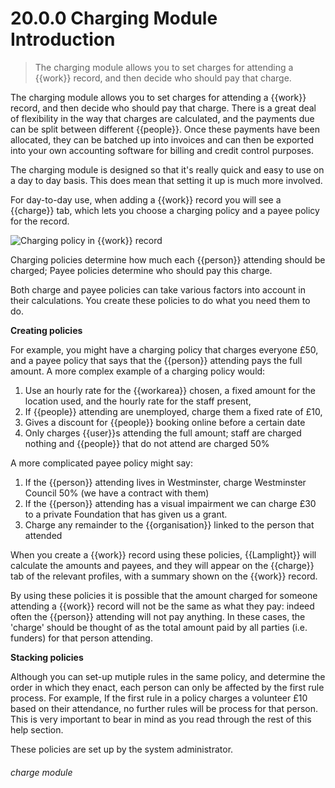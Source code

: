 # 20.0.0    Charging Module Introduction

> The charging module allows you to set charges for attending a {{work}} record, and then decide who should pay that charge. 

The charging module allows you to set charges for attending a {{work}} record, and then decide who should pay that charge. There is a great deal of flexibility in the way that charges are calculated, and the payments due can be split between different {{people}}. Once these payments have been allocated, they can be batched up into invoices and can then be exported into your own accounting software for billing and credit control purposes. 

The charging module is designed so that it's really quick and easy to use on a day to day basis. This does mean that setting it up is much more involved. 

For day-to-day use, when adding a {{work}} record you will see a {{charge}} tab, which lets you choose a charging policy and a payee policy for the record. 

![Charging policy in {{work}} record]({{imgpath}}1222.png)

Charging policies determine how much each {{person}} attending should be charged; Payee policies determine who should pay this charge. 

Both charge and payee policies can take various factors into account in their calculations. You create these policies to do what you need them to do. 

**Creating policies**

For example, you might have a charging policy that charges everyone £50, and a payee policy that says that the {{person}} attending pays the full amount. A more complex example of a charging policy would: 

 1. Use an hourly rate for the {{workarea}} chosen, a fixed amount for the location used, and the hourly rate for the staff present,
  2. If {{people}} attending are unemployed, charge them a fixed rate of £10,
  3. Gives a discount for {{people}} booking online before a certain date
  4. Only charges {{user}}s attending the full amount; staff are charged nothing and {{people}} that do not attend are charged 50%

A more complicated payee policy might say: 

  1. If the {{person}} attending lives in Westminster, charge Westminster Council 50% (we have a contract with them)
  2. If the {{person}} attending has a visual impairment we can charge £30 to a private Foundation that has given us a grant.
  3. Charge any remainder to the {{organisation}} linked to the person that attended

When you create a {{work}} record using these policies, {{Lamplight}} will calculate the amounts and payees, and they will appear on the {{charge}} tab of the relevant profiles, with a summary shown on the {{work}} record. 

By using these policies it is possible that the amount charged for someone attending a {{work}} record will not be the same as what they pay: indeed often the {{person}} attending will not pay anything. In these cases, the 'charge' should be thought of as the total amount paid by all parties (i.e. funders) for that person attending. 

**Stacking policies**

Although you can set-up mutiple rules in the same policy, and determine the order in which they enact, each person can only be affected by the first rule process.  For example, If the first rule in a policy charges a volunteer £10 based on their attendance, no further rules will be process for that person.  This is very important to bear in mind as you read through the rest of this help section.


These policies are set up by the system administrator. 

###### charge module

